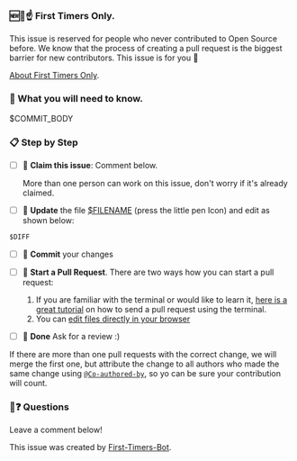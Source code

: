 ### 🆕🐥☝ First Timers Only.

This issue is reserved for people who never contributed to Open Source before. We know that the process of creating a pull request is the biggest barrier for new contributors. This issue is for you 💝

[About First Timers Only](http://www.firsttimersonly.com/).

### 🤔 What you will need to know.

$COMMIT_BODY

### 📋 Step by Step

- [ ] 🙋 **Claim this issue**: Comment below.

  More than one person can work on this issue, don't worry if it's already claimed.

- [ ] 📝 **Update** the file [\$FILENAME]($BRANCH_URL) (press the little pen Icon) and edit as shown below:

````diff
$DIFF
````

- [ ] 💾 **Commit** your changes

- [ ] 🔀 **Start a Pull Request**. There are two ways how you can start a pull request:

  1. If you are familiar with the terminal or would like to learn it, [here is a great tutorial](https://egghead.io/series/how-to-contribute-to-an-open-source-project-on-github) on how to send a pull request using the terminal.
  2. You can [edit files directly in your browser](https://help.github.com/articles/editing-files-in-your-repository/)

- [ ] 🏁 **Done** Ask for a review :)

If there are more than one pull requests with the correct change, we will merge the first one, but attribute the change to all authors who made the same change using [`@Co-authored-by`](https://docs.github.com/en/free-pro-team@latest/github/committing-changes-to-your-project/creating-a-commit-with-multiple-authors), so yo can be sure your contribution will count.

### 🤔❓ Questions

Leave a comment below!

This issue was created by [First-Timers-Bot](https://github.com/hoodiehq/first-timers-bot).
